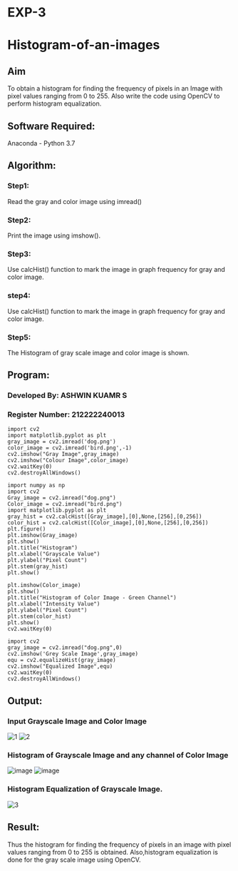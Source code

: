 # EXP-3
# Histogram-of-an-images
## Aim
To obtain a histogram for finding the frequency of pixels in an Image with pixel values ranging from 0 to 255. Also write the code using OpenCV to perform histogram equalization.

## Software Required:
Anaconda - Python 3.7

## Algorithm:
### Step1:
Read the gray and color image using imread()

### Step2:
Print the image using imshow().



### Step3:
Use calcHist() function to mark the image in graph frequency for gray and color image.

### step4:
Use calcHist() function to mark the image in graph frequency for gray and color image.

### Step5:
The Histogram of gray scale image and color image is shown.


## Program:

### Developed By: ASHWIN KUAMR S
### Register Number: 212222240013

```
import cv2
import matplotlib.pyplot as plt
gray_image = cv2.imread('dog.png')
color_image = cv2.imread('bird.png',-1)
cv2.imshow("Gray Image",gray_image)
cv2.imshow("Colour Image",color_image)
cv2.waitKey(0)
cv2.destroyAllWindows()
```
```
import numpy as np
import cv2
Gray_image = cv2.imread("dog.png")
Color_image = cv2.imread("bird.png")
import matplotlib.pyplot as plt
gray_hist = cv2.calcHist([Gray_image],[0],None,[256],[0,256])
color_hist = cv2.calcHist([Color_image],[0],None,[256],[0,256])
plt.figure()
plt.imshow(Gray_image)
plt.show()
plt.title("Histogram")
plt.xlabel("Grayscale Value")
plt.ylabel("Pixel Count")
plt.stem(gray_hist)
plt.show()
```
```
plt.imshow(Color_image)
plt.show()
plt.title("Histogram of Color Image - Green Channel")
plt.xlabel("Intensity Value")
plt.ylabel("Pixel Count")
plt.stem(color_hist)
plt.show()
cv2.waitKey(0)
```
```
import cv2
gray_image = cv2.imread("dog.png",0)
cv2.imshow('Grey Scale Image',gray_image)
equ = cv2.equalizeHist(gray_image)
cv2.imshow("Equalized Image",equ)
cv2.waitKey(0)
cv2.destroyAllWindows()
```

## Output:
### Input Grayscale Image and Color Image
![1](https://github.com/user-attachments/assets/b977164c-3c3e-46b5-8da8-b50f9b0ecfc8)
![2](https://github.com/user-attachments/assets/ae38d318-18fc-4605-a55c-2532ecddf36f)


### Histogram of Grayscale Image and any channel of Color Image
![image](https://github.com/user-attachments/assets/1d96be4b-3dcd-4a95-87aa-31891db86cca)
![image](https://github.com/user-attachments/assets/bbf432e2-77c4-430c-8b49-eaef589d5e56)



### Histogram Equalization of Grayscale Image.
![3](https://github.com/user-attachments/assets/7256e4df-a75e-475d-9a8c-e438163dd10a)




## Result: 
Thus the histogram for finding the frequency of pixels in an image with pixel values ranging from 0 to 255 is obtained. Also,histogram equalization is done for the gray scale image using OpenCV.
